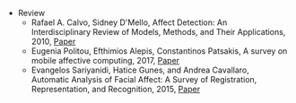 * Review
  * Rafael A. Calvo, Sidney D'Mello, Affect Detection: An Interdisciplinary Review of Models, Methods, and Their Applications, 2010, [Paper](http://ieeexplore.ieee.org/document/5520655/)
  * Eugenia Politou, Efthimios Alepis, Constantinos Patsakis, A survey on mobile affective computing, 2017, [Paper](https://www.sciencedirect.com/science/article/pii/S1574013717300382)
  * Evangelos Sariyanidi, Hatice Gunes, and Andrea Cavallaro, Automatic Analysis of Facial Affect: A Survey of Registration, Representation, and Recognition, 2015, [Paper](http://ieeexplore.ieee.org/abstract/document/6940284/)
